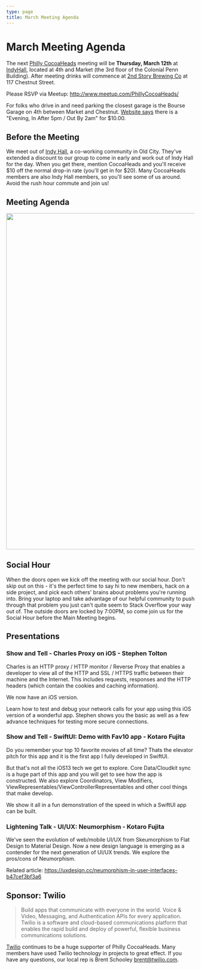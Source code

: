 ```yaml
---
type: page
title: March Meeting Agenda
---
```


# March Meeting Agenda

The next [Philly CocoaHeads][PC] meeting will be **Thursday, March 12th** at [IndyHall][IndyHall], located at 4th and Market (the 3rd floor of the Colonial Penn Building). After meeting drinks will commence at [2nd Story Brewing Co][2nd Story Brewing Co] at 117 Chestnut Street.

[PC]:http://phillycocoa.org
[IndyHall]:https://www.indyhall.org/
[2nd Story Brewing Co]:http://www.2ndstorybrewing.com

Please RSVP via Meetup: <http://www.meetup.com/PhillyCocoaHeads/>

For folks who drive in and need parking the closest garage is the Bourse Garage on 4th between Market and Chestnut. [Website says](https://www.parkme.com/lot/85982/bourse-garage-philadelphia-pa) there is a "Evening, In After 5pm / Out By 2am" for $10.00.

## Before the Meeting
We meet out of <a href="https://www.indyhall.org">Indy Hall</a>, a co-working community in Old City. They've extended a discount to our group to come in early and work out of Indy Hall for the day. When you get there, mention CocoaHeads and you'll receive $10 off the normal drop-in rate (you'll get in for $20). Many CocoaHeads members are also Indy Hall members, so you'll see some of us around. Avoid the rush hour commute and join us!

## Meeting Agenda


<p><img src="/images/agenda.png" width="900px"/></p>

## Social Hour
When the doors open we kick off the meeting with our social hour. Don't skip out on this - it's the perfect time to say hi to new members, hack on a side project, and pick each others' brains about problems you're running into. Bring your laptop and take advantage of our helpful community to push through that problem you just can't quite seem to Stack Overflow your way out of. The outside doors are locked by 7:00PM, so come join us for the Social Hour before the Main Meeting begins.

## Presentations
### Show and Tell - Charles Proxy on iOS - Stephen Tolton
Charles is an HTTP proxy / HTTP monitor / Reverse Proxy that enables a developer to view all of the HTTP and SSL / HTTPS traffic between their machine and the Internet. This includes requests, responses and the HTTP headers (which contain the cookies and caching information).

We now have an iOS version.

Learn how to test and debug your network calls for your app using this iOS version of a wonderful app. Stephen shows you the basic as well as a few advance techniques for testing more secure connections.

### Show and Tell - SwiftUI: Demo with Fav10 app - Kotaro Fujita
Do you remember your top 10 favorite movies of all time? Thats the elevator pitch for this app and it is the first app I fully developed in SwiftUI.

But that's not all the iOS13 tech we get to explore. Core Data/Cloudkit sync is a huge part of this app and you will get to see how the app is constructed. We also explore Coordinators, View Modifiers, ViewRepresentables/ViewControllerRepresentables and other cool things that make develop.

We show it all in a fun demonstration of the speed in which a SwiftUI app can be built.

### Lightening Talk - UI/UX: Neumorphism - Kotaro Fujita
We've seen the evolution of web/mobile UI/UX from Skeumorphism to Flat Design to Material Design. Now a new design language is emerging as a contender for the next generation of UI/UX trends. We explore the pros/cons of Neumorphism.

Related article:
https://uxdesign.cc/neumorphism-in-user-interfaces-b47cef3bf3a6

## Sponsor: Twilio

> Build apps that communicate with everyone in the world. Voice & Video, Messaging, and Authentication APIs for every application. Twilio is a software and cloud-based communications platform that enables the rapid build and deploy of powerful, flexible business communications solutions.

[Twilio](http://www.twilio.com) continues to be a huge supporter of Philly CocoaHeads. Many members have used Twilio technology in projects to great effect. If you have any questions, our local rep is Brent Schooley <brent@twilio.com>.
